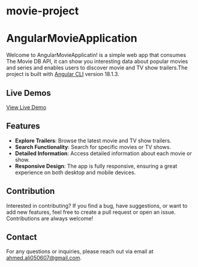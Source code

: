 # movie-project

# AngularMovieApplication

Welcome to AngularMovieApplicatin! is a simple web app that consumes The Movie DB API, it can show you interesting data about popular movies and series and enables users to discover movie and TV show trailers.The project is built with [Angular CLI](https://github.com/angular/angular-cli) version 18.1.3.

## Live Demos

 [View Live Demo](https://0ahmedali0.github.io/movie-project/)

## Features

- **Explore Trailers**: Browse the latest movie and TV show trailers.
- **Search Functionality**: Search for specific movies or TV shows.
- **Detailed Information**: Access detailed information about each movie or show.
- **Responsive Design**: The app is fully responsive, ensuring a great experience on both desktop and mobile devices.



## Contribution

Interested in contributing? If you find a bug, have suggestions, or want to add new features, feel free to create a pull request or open an issue. Contributions are always welcome!

## Contact

For any questions or inquiries, please reach out via email at [ahmed.ali050607@gmail.com](mailto:ahmed.ali050607@gmail.com).
